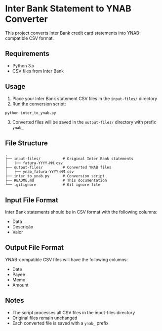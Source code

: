 # Inter Bank Statement to YNAB Converter

This project converts Inter Bank credit card statements into YNAB-compatible CSV format.

## Requirements
- Python 3.x
- CSV files from Inter Bank

## Usage

1. Place your Inter Bank statement CSV files in the `input-files/` directory
2. Run the conversion script:
```bash
python inter_to_ynab.py
```
3. Converted files will be saved in the `output-files/` directory with prefix `ynab_`

## File Structure

```
.
├── input-files/          # Original Inter Bank statements
│   ├── fatura-YYYY-MM.csv
├── output-files/         # Converted YNAB files
│   ├── ynab_fatura-YYYY-MM.csv
├── inter_to_ynab.py      # Conversion script
├── README.md             # This documentation
└── .gitignore            # Git ignore file
```

## Input File Format

Inter Bank statements should be in CSV format with the following columns:
- Data
- Descrição
- Valor

## Output File Format

YNAB-compatible CSV files will have the following columns:
- Date
- Payee
- Memo
- Amount

## Notes
- The script processes all CSV files in the input-files directory
- Original files remain unchanged
- Each converted file is saved with a `ynab_` prefix
